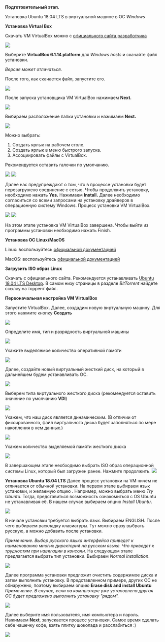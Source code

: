 **Подготовительный этап.**

Установка Ubuntu 18.04 LTS в виртуальной машине в ОС *Windows*

**Установка Virtual Box**

Скачать VM VirtualBox можно с [официального сайта разработчика](https://www.virtualbox.org/wiki/Downloads)

![](images/vb_ver.png)

Выберите **VirtualBox 6.1.14 platform** для *Windows hosts* и скачайте файл установки. 

*Версия может отличаться.*

После того, как скачается файл, запустите его.

![](images/1.png)

После запуска установщика VM VirtualBox нажимаем **Next.**

![](images/2.png)

Выбираем расположение папки установки и нажимаем **Next.**

![](images/3.png)

Можно выбрать:
  1. Создать ярлык на рабочем столе.
  2. Создать ярлык в меню быстрого запуска.
  3. Ассоциировать файлы с VirtualBox.

Рекомендуется оставить галочки по умолчанию.

![](images/4.png)
![](images/5.png)

Далее нас предупреждают о том, что в процессе установки будет перезагружено соединение с сетью. Чтобы продолжить установку, необходимо нажать **Yes.** 
Нажимаем **Install.**
Далее необходимо согласиться со всеми запросами на установку драйверов в операционную систему Windows.
Процесс установки VM VirtualBox.

![](images/6.png)
![](images/7.png)

На этом этапе установка VM VirtualBox завершена. Чтобы выйти из программы установки необходимо нажать Finish.


**Установка ОС Linux/MacOS**

Linux: воспользуйтесь [официальной документацией](https://www.virtualbox.org/manual/ch02.html#install-linux-host)

MacOS: воспользуйтесь [официальной документацией](https://www.virtualbox.org/manual/ch02.html#installation-mac)

**Загрузить ISO образ Linux**

Скачать с официального сайта. Рекомендуется устанавливать [Ubuntu 18.04 LTS Desktop](https://ubuntu.com/download/alternative-downloads). В самом низу страницы в разделе *BitTorrent* найдете ссылку на торрент файл.

**Первоначальная настройка VM VirtualBox**

Запустите VirtualBox. Далее, создадим новую виртуальную машину. Для этого нажмите кнопку **Создать**

![](images/setup/setup1.png)

Определите имя, тип и разрядность виртуальной машины

![](images/setup/setup2.png)

Укажите выделяемое количество оперативной памяти

![](images/setup/setup3.png)

Далее, создайте новый виртуальный жесткий диск, на который в дальнейшем будем устанавливать ОС.

![](images/setup/setup4.png)

Выберем типа виртуального жесткого диска (рекомендуется оставить значение по умолчанию **VDI**)

![](images/setup/setup5.png)

Укажем, что наш диск является динамическим. (В отличии от фиксированного, файл виртуального диска будет заполняться по мере накопления в нем данных.)

![](images/setup/setup6.png)

Укажем количество выделяемой памяти жесткого диска

![](images/setup/setup7.png)

В завершающем этапе необходимо выбрать ISO образ операционной системы Linux, который был загружен ранее. Нажмите продолжить.
![](images/setup/setup8.png)


**Установка Ubuntu 18.04 LTS**
Далее процесс установки на VM ничем не отличается от обычной установки. На первом этапе выбираем язык установки, и желаемую опцию . Например, можно выбрать меню *Try Ubuntu*. Тогда, представиться возможность ознакомиться с OS Ubuntu не устанавливая её. В нашем случае выбираем опцию *Install Ubuntu*. 

![](images/setup/s_1.png)

В начале установки требуется выбрать язык. Выбираем ENGLISH. После чего выбираем раскладку клавиатуры. Тут можно сразу выбрать русскую, а можно добавить после установки.

*Примечание. Выбор русского языка интерфейса приведет к наименованию многих директорий на русском языке. Что приведет к трудностям при навигации в консоли.*
На следующем этапе предлагается выбрать тип установки. Выбираем *Normal installation*.

![](images/setup/s_2.png)

Далее программа  установки предложит очистить содержимое диска и затем выполнить установку. В представленном примере, других ОС не обнаружено, поэтому выбираем опцию **Erase disk and install Ubuntu**
*Примечение. В случае, если на компьютере уже установлена другая ОС будет предложено выполнить установку "рядом".*

![](images/setup/s_3.png)

Далее выберите имя пользователя, имя компьютера и пароль. Нажимаем **Next**, запускается процесс установки. Самое время сделать себе чашечку кофе, взять плитку шоколада и расслабиться :)

![](images/setup/s_4.png)
